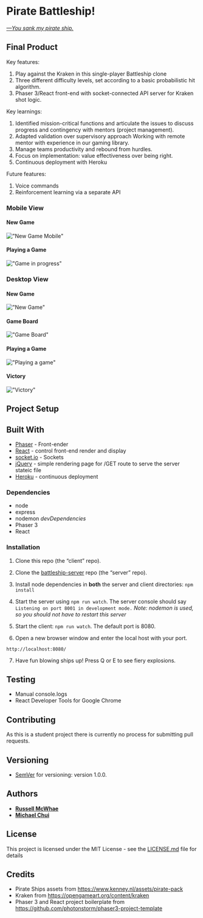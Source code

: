 # Pirate Battleship!

[*—You sank my pirate ship.*](https://www.youtube.com/watch?v=GkwMDkfrZ1M)

## Final Product

Key features:
1) Play against the Kraken in this single-player Battleship clone
2) Three different difficulty levels, set according to a basic probabilistic hit algorithm.
3) Phaser 3/React front-end with socket-connected API server for Kraken shot logic.

Key learnings:
1) Identified mission-critical functions and articulate the issues to discuss progress and contingency with mentors (project management).
2) Adapted validation over supervisory approach Working with remote mentor with experience in our gaming library.
3) Manage teams productivity and rebound from hurdles.
4) Focus on implementation: value effectiveness over being right.
5) Continuous deployment with Heroku

Future features:
1) Voice commands
2) Reinforcement learning via a separate API


### Mobile View

#### New Game
!["New Game Mobile"](./docs/battleship_mobile.png)

#### Playing a Game
!["Game in progress"](./docs/battleship_mobile_gaming.png)

### Desktop View

#### New Game
!["New Game"](./docs/battleship_newgame.png)

#### Game Board
!["Game Board"](./docs/battleship_gameboard.png)

#### Playing a Game
!["Playing a game"](./docs/battleship_game-in-progress.png)

#### Victory
!["Victory"](./docs/battleship_victory.png)


## Project Setup

## Built With

* [Phaser](https://phaser.io/) - Front-ender
* [React](https://reactjs.org/) - control front-end render and display
* [socket.io](https://socket.io/) - Sockets
* [jQuery](https://jquery.com/) - simple rendering page for /GET route to serve the server stateic file
* [Heroku](https://heroku.com) - continuous deployment

### Dependencies

- node
- express
- nodemon *devDependencies*
- Phaser 3
- React

### Installation

1. Clone this repo (the “client” repo).

2. Clone the [battleship-server](https://github.com/mikel-k-khui/battleship-server) repo (the “server” repo).

3. Install node dependencies in **both** the server and client directories: `npm install`

4. Start the server using `npm run watch`. The server console should say `Listening on port 8001 in development mode.`
*Note: nodemon is used, so you should not have to restart this server*

5. Start the client: `npm run watch`. The default port is 8080.

6. Open a new browser window and enter the local host with your port.
```
http://localhost:8080/
```

7. Have fun blowing ships up! Press Q or E to see fiery explosions.

## Testing

* Manual console.logs
* React Developer Tools for Google Chrome

## Contributing

As this is a student project there is currently no process for submitting pull requests.

## Versioning

* [SemVer](http://semver.org/) for versioning: version 1.0.0.

## Authors

* [**Russell McWhae**](https://github.com/rmcwhae)
* [**Michael Chui**](https://github.com/mikel-k-khui)

## License

This project is licensed under the MIT License - see the [LICENSE.md](LICENSE.md) file for details

## Credits

* Pirate Ships assets from https://www.kenney.nl/assets/pirate-pack
* Kraken from https://opengameart.org/content/kraken
* Phaser 3 and React project boilerplate from https://github.com/photonstorm/phaser3-project-template
